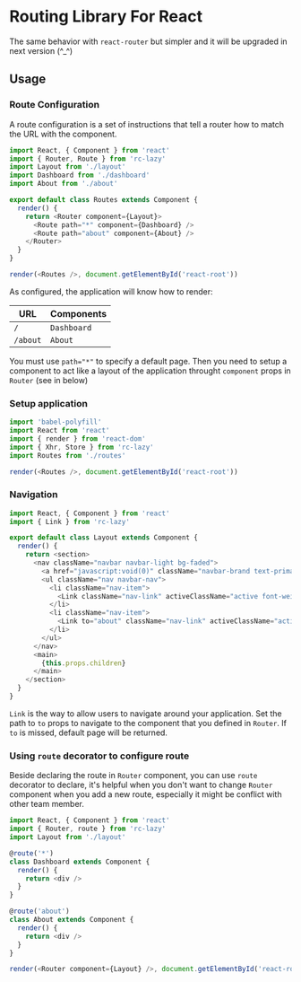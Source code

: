 # Routing Library For React

The same behavior with ```react-router``` but simpler and it will be upgraded in next version (^_^)

## Usage

### Route Configuration

A route configuration is a set of instructions that tell a router how to match the URL with the component.

```js
import React, { Component } from 'react'
import { Router, Route } from 'rc-lazy'
import Layout from './layout'
import Dashboard from './dashboard'
import About from './about'

export default class Routes extends Component {
  render() {
    return <Router component={Layout}>
      <Route path="*" component={Dashboard} />
      <Route path="about" component={About} />
    </Router>
  }
}

render(<Routes />, document.getElementById('react-root'))
```

As configured, the application will know how to render:

URL      | Components
---------|-----------
`/`      | `Dashboard`
`/about` | `About`

You must use ```path="*"``` to specify a default page. Then you need to setup a component to act like a layout of the application throught ```component``` props in ```Router``` (see in below)

### Setup application

```js
import 'babel-polyfill'
import React from 'react'
import { render } from 'react-dom'
import { Xhr, Store } from 'rc-lazy'
import Routes from './routes'

render(<Routes />, document.getElementById('react-root'))
```

### Navigation

```js
import React, { Component } from 'react'
import { Link } from 'rc-lazy'

export default class Layout extends Component {
  render() {
    return <section>
      <nav className="navbar navbar-light bg-faded">
        <a href="javascript:void(0)" className="navbar-brand text-primary font-weight-bold">Administration</a>
        <ul className="nav navbar-nav">
          <li className="nav-item">
            <Link className="nav-link" activeClassName="active font-weight-bold">Dashboard</Link>
          </li>
          <li className="nav-item">
            <Link to="about" className="nav-link" activeClassName="active">About</Link>
          </li>
        </ul>
      </nav>
      <main>
        {this.props.children}
      </main>
    </section>
  }
}
```

```Link``` is the way to allow users to navigate around your application. Set the path to ```to``` props to navigate to the component that you defined in ```Router```. If ```to``` is missed, default page will be returned.

### Using ```route``` decorator to configure route

Beside declaring the route in ```Router``` component, you can use ```route``` decorator to declare, it's helpful when you don't want to change ```Router``` component when you add a new route, especially it might be conflict with other team member.

```js
import React, { Component } from 'react'
import { Router, route } from 'rc-lazy'
import Layout from './layout'

@route('*')
class Dashboard extends Component {
  render() {
    return <div />
  }
}

@route('about')
class About extends Component {
  render() {
    return <div />
  }
}

render(<Router component={Layout} />, document.getElementById('react-root'))
```

